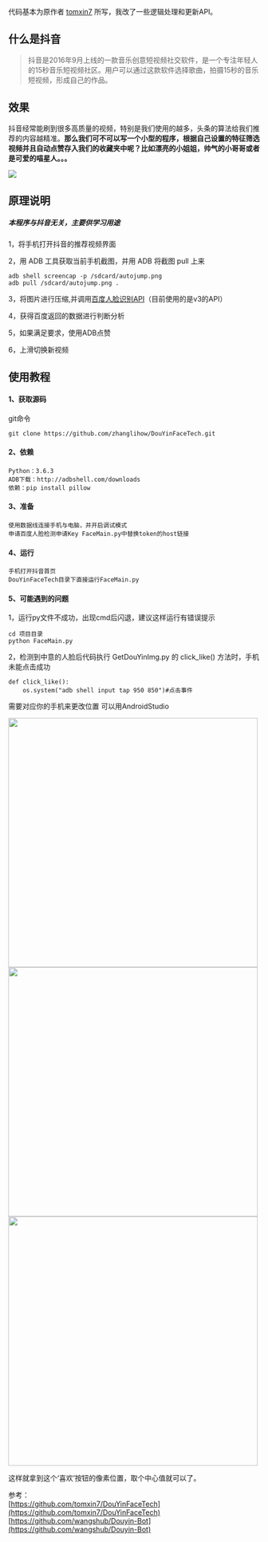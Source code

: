 代码基本为原作者 [tomxin7](https://github.com/tomxin7) 所写，我改了一些逻辑处理和更新API。  

## 什么是抖音

> 抖音是2016年9月上线的一款音乐创意短视频社交软件，是一个专注年轻人的15秒音乐短视频社区。用户可以通过这款软件选择歌曲，拍摄15秒的音乐短视频，形成自己的作品。


## 效果
抖音经常能刷到很多高质量的视频，特别是我们使用的越多，头条的算法给我们推荐的内容越精准。**那么我们可不可以写一个小型的程序，根据自己设置的特征筛选视频并且自动点赞存入我们的收藏夹中呢？比如漂亮的小姐姐，帅气的小哥哥或者是可爱的喵星人。。。**
<!--more-->


![](https://github.com/tomxin7/DouYinFaceTech/raw/master/20180418_000727.gif)
## 原理说明

##### 本程序与抖音无关，主要供学习用途

1，将手机打开抖音的推荐视频界面

2，用 ADB 工具获取当前手机截图，并用 ADB 将截图 pull 上来

```
adb shell screencap -p /sdcard/autojump.png
adb pull /sdcard/autojump.png .
```

3，将图片进行压缩,并调用[百度人脸识别API](http://ai.baidu.com/tech/face)（目前使用的是v3的API）

4，获得百度返回的数据进行判断分析

5，如果满足要求，使用ADB点赞

6，上滑切换新视频 





## 使用教程


#### 1、获取源码

git命令
```
git clone https://github.com/zhanglihow/DouYinFaceTech.git
```
#### 2、依赖
```
Python：3.6.3
ADB下载：http://adbshell.com/downloads
依赖：pip install pillow 
```
#### 3、准备
```
使用数据线连接手机与电脑，并开启调试模式
申请百度人脸检测申请Key FaceMain.py中替换token的host链接

```
#### 4、运行

```
手机打开抖音首页
DouYinFaceTech目录下直接运行FaceMain.py

```
#### 5、可能遇到的问题


1，运行py文件不成功，出现cmd后闪退，建议这样运行有错误提示

```
cd 项目目录
python FaceMain.py
```

  
  2，检测到中意的人脸后代码执行 GetDouYinImg.py 的 click_like() 方法时，手机未能点击成功
  

```
def click_like():
    os.system("adb shell input tap 950 850")#点击事件
```
需要对应你的手机来更改位置
可以用AndroidStudio  

<img src="https://github.com/zhanglihow/DouYinFaceTech/blob/master/pic/as1.jpg" width="500" hegiht="500" align=center />
<img src="https://github.com/zhanglihow/DouYinFaceTech/blob/master/pic/as2.png" width="500" hegiht="500" align=center />
<img src="https://github.com/zhanglihow/DouYinFaceTech/blob/master/pic/as3.png" width="500" hegiht="500" align=center />

这样就拿到这个‘喜欢’按钮的像素位置，取个中心值就可以了。

参考：  
[https://github.com/tomxin7/DouYinFaceTech](https://github.com/tomxin7/DouYinFaceTech)  
[https://github.com/wangshub/Douyin-Bot](https://github.com/wangshub/Douyin-Bot)
